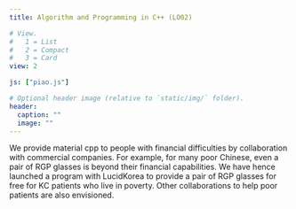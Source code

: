 ```yaml
---
title: Algorithm and Programming in C++ (LO02)

# View.
#   1 = List
#   2 = Compact
#   3 = Card
view: 2

js: ["piao.js"]

# Optional header image (relative to `static/img/` folder).
header:
  caption: ""
  image: ""
---
```

We provide material cpp to people with financial difficulties by collaboration with commercial companies. For example, for many poor Chinese, even a pair of RGP glasses is beyond their financial capabilities. We have hence launched a program with LucidKorea to provide a pair of RGP glasses for free for KC patients who live in poverty. Other collaborations to help poor patients are also envisioned.
